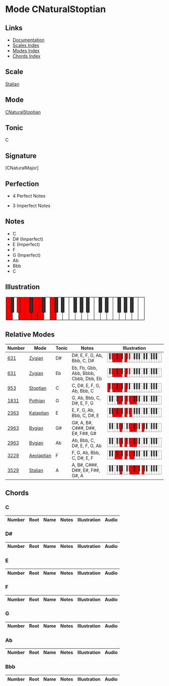 # Mode CNaturalStoptian

## Links

- [Documentation](index.md)
- [Scales Index](Scales.md)
- [Modes Index](Modes.md)
- [Chords Index](Chords.md)

## Scale

[Stalian](ScaleStalian.md)

## Mode

[CNaturalStoptian](ModeCNaturalStoptian.md)

## Tonic

C

## Signature

[CNaturalMajor]

## Perfection

 - 4 Perfect Notes

 - 3 Imperfect Notes

## Notes

- C
- D# (Imperfect)
- E (Imperfect)
- F
- G (Imperfect)
- Ab
- Bbb
- C

## Illustration

![CNaturalStoptian](ModeCNaturalStoptian.png)

## Relative Modes

| Number | Mode | Tonic | Notes | Illustration |
|--------|------|-------|-------|--------------|
| [631](https://ianring.com/musictheory/scales/631) | [Zygian](ModeZygian.md) | D# | D#, E, F, G, Ab, Bbb, C, D# | ![DSharpZygian](ModeDSharpZygian.png) |
| [631](https://ianring.com/musictheory/scales/631) | [Zygian](ModeZygian.md) | Eb | Eb, Fb, Gbb, Abb, Bbbb, Cbbb, Dbb, Eb | ![EFlatZygian](ModeEFlatZygian.png) |
| [953](https://ianring.com/musictheory/scales/953) | [Stoptian](ModeStoptian.md) | C | C, D#, E, F, G, Ab, Bbb, C | ![CNaturalStoptian](ModeCNaturalStoptian.png) |
| [1831](https://ianring.com/musictheory/scales/1831) | [Pothian](ModePothian.md) | G | G, Ab, Bbb, C, D#, E, F, G | ![GNaturalPothian](ModeGNaturalPothian.png) |
| [2363](https://ianring.com/musictheory/scales/2363) | [Kataptian](ModeKataptian.md) | E | E, F, G, Ab, Bbb, C, D#, E | ![ENaturalKataptian](ModeENaturalKataptian.png) |
| [2963](https://ianring.com/musictheory/scales/2963) | [Bygian](ModeBygian.md) | G# | G#, A, B#, C###, D##, E#, F##, G# | ![GSharpBygian](ModeGSharpBygian.png) |
| [2963](https://ianring.com/musictheory/scales/2963) | [Bygian](ModeBygian.md) | Ab | Ab, Bbb, C, D#, E, F, G, Ab | ![AFlatBygian](ModeAFlatBygian.png) |
| [3229](https://ianring.com/musictheory/scales/3229) | [Aeolaptian](ModeAeolaptian.md) | F | F, G, Ab, Bbb, C, D#, E, F | ![FNaturalAeolaptian](ModeFNaturalAeolaptian.png) |
| [3529](https://ianring.com/musictheory/scales/3529) | [Stalian](ModeStalian.md) | A | A, B#, C###, D##, E#, F##, G#, A | ![ANaturalStalian](ModeANaturalStalian.png) |

## Chords

### C

| Number | Root | Name | Notes | Illustration | Audio |
|--------|------|------|-------|--------------|-------|

### D#

| Number | Root | Name | Notes | Illustration | Audio |
|--------|------|------|-------|--------------|-------|

### E

| Number | Root | Name | Notes | Illustration | Audio |
|--------|------|------|-------|--------------|-------|

### F

| Number | Root | Name | Notes | Illustration | Audio |
|--------|------|------|-------|--------------|-------|

### G

| Number | Root | Name | Notes | Illustration | Audio |
|--------|------|------|-------|--------------|-------|

### Ab

| Number | Root | Name | Notes | Illustration | Audio |
|--------|------|------|-------|--------------|-------|

### Bbb

| Number | Root | Name | Notes | Illustration | Audio |
|--------|------|------|-------|--------------|-------|

